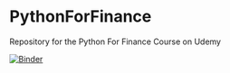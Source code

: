 # PythonForFinance
Repository for the Python For Finance Course on Udemy

[![Binder](https://mybinder.org/badge_logo.svg)](https://mybinder.org/v2/gh/kcemenike/PythonForFinance.git/master)
